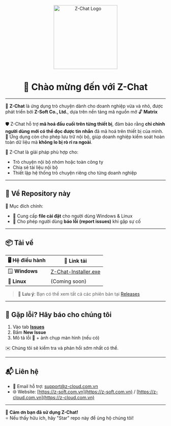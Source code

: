 <p align="center">
  <img src="https://z-chat.z-cloud.com.vn/assets/assets/logo.png" alt="Z-Chat Logo" width="200"/>
</p>

<h1 align="center">👋 Chào mừng đến với Z-Chat</h1>

---

💬 **Z-Chat** là ứng dụng trò chuyện dành cho doanh nghiệp vừa và nhỏ, được phát triển bởi **Z-Soft Co., Ltd.**, dựa trên nền tảng mã nguồn mở 🔓 **Matrix** 

🛡 Z-Chat hỗ trợ **mã hoá đầu cuối trên từng thiết bị**, đảm bảo rằng **chỉ chính người dùng mới có thể đọc được tin nhắn** đã mã hoá trên thiết bị của mình.  
📁 Ứng dụng còn cho phép lưu trữ nội bộ, giúp doanh nghiệp kiểm soát hoàn toàn dữ liệu mà **không lo bị rò rỉ ra ngoài**.

🚀 Z-Chat là giải pháp phù hợp cho:
- Trò chuyện nội bộ nhóm hoặc toàn công ty
- Chia sẻ tài liệu nội bộ
- Thiết lập hệ thống trò chuyện riêng cho từng doanh nghiệp

---

## 📂 Về Repository này

📌 Mục đích chính:
- 🔽 Cung cấp **file cài đặt** cho người dùng Windows & Linux
- 🐞 Cho phép người dùng **báo lỗi (report issues)** khi gặp sự cố

---

## 📦 Tải về

| 🖥 Hệ điều hành | 🔗 Link tải |
|----------------|-------------|
| 🪟 **Windows**  | [Z-Chat-Installer.exe](https://github.com/z-soft-contact/z-chat/releases/latest/download/Z-Chat-Installer.exe) |
| 🐧 **Linux**    | (Coming soon) |

> 🔔 **Lưu ý**: Bạn có thể xem tất cả các phiên bản tại [Releases](https://github.com/z-soft-contact/z-chat/releases)

---

## 🐞 Gặp lỗi? Hãy báo cho chúng tôi

1. Vào tab **[Issues](https://github.com/z-soft-contact/z-chat/issues)**
2. Bấm **New Issue**
3. Mô tả lỗi 🧩 + ảnh chụp màn hình (nếu có)

✉️ Chúng tôi sẽ kiểm tra và phản hồi sớm nhất có thể.

---

## 📬 Liên hệ

- 📧 Email hỗ trợ: [support@z-cloud.com.vn](mailto:support@z-cloud.com.vn)  
- 🌐 Website: [https://z-soft.com.vn](https://z-soft.com.vn) / [https://z-cloud.com.vn](https://z-cloud.com.vn)

---

🙏 **Cảm ơn bạn đã sử dụng Z-Chat!**  
⭐ Nếu thấy hữu ích, hãy "Star" repo này để ủng hộ chúng tôi!

